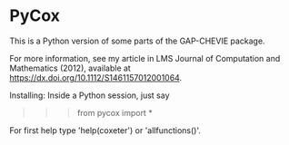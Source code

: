 # PyCox

This is a Python version of some parts of the GAP-CHEVIE package.

For more information, see my article in LMS Journal of Computation and 
Mathematics (2012), available at https://dx.doi.org/10.1112/S1461157012001064.  

Installing: Inside a Python session, just say

>>> from pycox import *

For first help type 'help(coxeter') or 'allfunctions()'.
